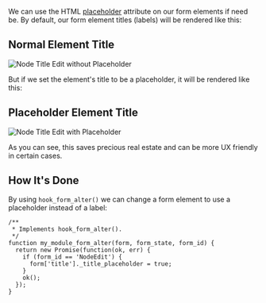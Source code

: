 We can use the HTML [placeholder](http://www.w3schools.com/tags/att_input_placeholder.asp) attribute on our form elements if need be. By default, our form element titles (labels) will be rendered like this:

## Normal Element Title

![Node Title Edit without Placeholder](http://drupalgap.org/sites/default/files/node-edit-title-no-placeholder.png)

But if we set the element's title to be a placeholder, it will be rendered like this:

## Placeholder Element Title

![Node Title Edit with Placeholder](http://drupalgap.org/sites/default/files/node-edit-title-placeholder.png)

As you can see, this saves precious real estate and can be more UX friendly in certain cases.

## How It's Done

By using `hook_form_alter()` we can change a form element to use a placeholder instead of a label:

```
/**
 * Implements hook_form_alter().
 */
function my_module_form_alter(form, form_state, form_id) {
  return new Promise(function(ok, err) {
    if (form_id == 'NodeEdit') {
      form['title']._title_placeholder = true;
    }
    ok();
  });
}
```
